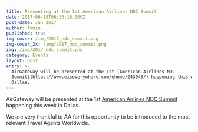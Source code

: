 ```yaml
---
title: Presenting at the 1st American Airlines NDC Summit
date: 2017-06-18T06:36:16.000Z
post-date: Jun 2017
author: Admin
published: true
img-cover: /img/2017_ndc_summit.png
img-cover_2x: /img/2017_ndc_summit.png
img: /img/2017_ndc_summit.png
category: Events
layout: post
entry: >-
  AirGateway will be presented at the 1st [American Airlines NDC
  Summit](https://www.eiseverywhere.com/ehome/243946/) happening this week in
  Dallas.
---
```

AirGateway will be presented at the 1st [American Airlines NDC Summit](https://www.eiseverywhere.com/ehome/243946/) happening this week in Dallas.



We are very thankful to AA for this opportunity to be introduced to the most relevant  Travel Agents Worldwide.
